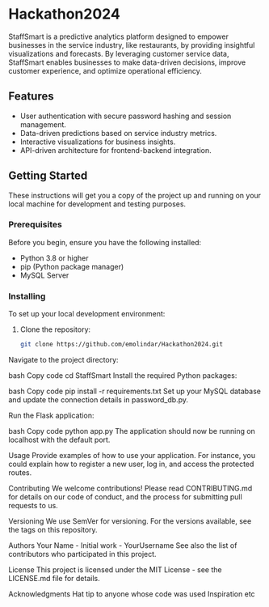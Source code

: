 # Hackathon2024


StaffSmart is a predictive analytics platform designed to empower businesses in the service industry, like restaurants, by providing insightful visualizations and forecasts. By leveraging customer service data, StaffSmart enables businesses to make data-driven decisions, improve customer experience, and optimize operational efficiency.

## Features

- User authentication with secure password hashing and session management.
- Data-driven predictions based on service industry metrics.
- Interactive visualizations for business insights.
- API-driven architecture for frontend-backend integration.

## Getting Started

These instructions will get you a copy of the project up and running on your local machine for development and testing purposes.

### Prerequisites

Before you begin, ensure you have the following installed:
- Python 3.8 or higher
- pip (Python package manager)
- MySQL Server

### Installing

To set up your local development environment:

1. Clone the repository:
   ```bash
   git clone https://github.com/emolindar/Hackathon2024.git
Navigate to the project directory:

bash
Copy code
cd StaffSmart
Install the required Python packages:

bash
Copy code
pip install -r requirements.txt
Set up your MySQL database and update the connection details in password_db.py.

Run the Flask application:

bash
Copy code
python app.py
The application should now be running on localhost with the default port.

Usage
Provide examples of how to use your application. For instance, you could explain how to register a new user, log in, and access the protected routes.

Contributing
We welcome contributions! Please read CONTRIBUTING.md for details on our code of conduct, and the process for submitting pull requests to us.

Versioning
We use SemVer for versioning. For the versions available, see the tags on this repository.

Authors
Your Name - Initial work - YourUsername
See also the list of contributors who participated in this project.

License
This project is licensed under the MIT License - see the LICENSE.md file for details.

Acknowledgments
Hat tip to anyone whose code was used
Inspiration
etc
